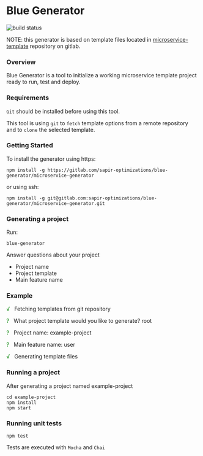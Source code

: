 # Blue Generator

![build status](https://gitlab.com/sapir-optimizations/blue-generator/microservice-generator/badges/master/build.svg)

NOTE: this generator is based on template files located in [microservice-template](https://gitlab.com/sapir-optimizations/blue-generator/microservice-template) repository on gitlab.

### Overview
Blue Generator is a tool to initialize a working microservice template project ready to run, test and deploy.

### Requirements 
`Git` should be installed before using this tool.

This tool is using `git` to `fetch` template options from a remote repository and to `clone` the selected template.

### Getting Started
To install the generator using https:
```
npm install -g https://gitlab.com/sapir-optimizations/blue-generator/microservice-generator
```

or using ssh:
```
npm install -g git@gitlab.com:sapir-optimizations/blue-generator/microservice-generator.git
```

### Generating a project
Run: 
```
blue-generator
```

Answer questions about your project

* Project name
* Project template
* Main feature name

### Example

<span style="color:green">√</span> &nbsp; Fetching templates from git repository

<span style="color:green">?</span> &nbsp; What project template would you like to generate? root

<span style="color:green">?</span> &nbsp; Project name: example-project

<span style="color:green">?</span> &nbsp; Main feature name: user

<span style="color:green">√</span> &nbsp; Generating template files

### Running a project

After generating a project named example-project

``` 
cd example-project 
npm install
npm start
```

### Running unit tests

``` 
npm test
```

Tests are executed with `Mocha` and `Chai`

